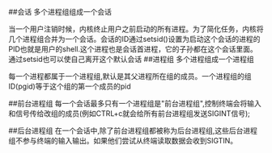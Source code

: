 
##会话
多个进程组组成一个会话

当一个用户注销时候，内核终止用户之前启动的所有进程。为了简化任务，内核将几个进程组合并为一个会话。会话的ID通过setsid()设置为启动这个会话的进程的PID也就是用户的shell.这个进程也是会话首进程，它的子孙都在这个会话里面。通过setsid也可以使自己离开这个默认会话
##进程组
多个进程组成一个进程组

每一个进程都属于一个进程组,默认是其父进程所在组的成员。一个进程组的组ID(pgid)等于这个组的第一个成员的pid

##前台进程组
每一个会话最多只有一个进程组是"前台进程组",控制终端会将输入和信号传给改组的成员(例如CTRL+c就会给所有前台进程组发送SIGINT信号);


##后台进程组
在一个会话中,除了前台进程组都被称为后台进程组,这些后台进程组不参与终端的输入输出。如果他们尝试从终端读取数据会收到SIGTIN。



